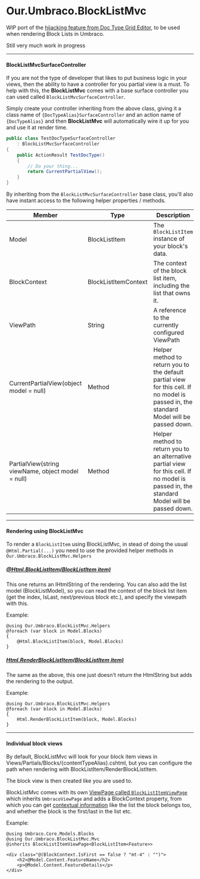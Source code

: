 # Our.Umbraco.BlockListMvc 
WIP port of the [hijacking feature from Doc Type Grid Editor](https://github.com/skttl/umbraco-doc-type-grid-editor/blob/develop/docs/developers-guide.md#doctypegrideditorsurfacecontroller), to be used when rendering Block Lists in Umbraco.

Still very much work in progress


---



#### BlockListMvcSurfaceController

If you are not the type of developer that likes to put business logic in your views, then the ability to have a controller for you partial view is a must. To help with this, the **BlockListMvc** comes with a base surface controller you can used called `BlockListMvcSurfaceController`.

Simply create your controller inheriting from the above class, giving it a class name of `{DocTypeAlias}SurfaceController` and an action name of `{DocTypeAlias}` and then **BlockListMvc** will automatically wire it up for you and use it at render time.

```csharp
public class TestDocTypeSurfaceController
	: BlockListMvcSurfaceController
{
	public ActionResult TestDocType()
	{
		// Do your thing...
		return CurrentPartialView();
	}
}
```

By inheriting from the `BlockListMvcSurfaceController` base class, you'll also have instant access to the following helper properties / methods.

| Member                                            | Type                     | Description |
|---------------------------------------------------|--------------------------|-------------|
| Model                                             | BlockListItem            | The `BlockListItem` instance of your block's data. |
| BlockContext                                      | BlockListItemContext     | The context of the block list item, including the list that owns it. |
| ViewPath                                          | String                   | A reference to the currently configured ViewPath |
| CurrentPartialView(object model = null)           | Method                   | Helper method to return you to the default partial view for this cell. If no model is passed in, the standard Model will be passed down. |
| PartialView(string viewName, object model = null) | Method                   | Helper method to return you to an alternative partial view for this cell. If no model is passed in, the standard Model will be passed down. |

---

#### Rendering using BlockListMvc
To render a `BlockListItem` using BlockListMvc, in stead of doing the usual `@Html.Partial(...)` you need to use the provided helper methods in `Our.Umbraco.BlockListMvc.Helpers`

##### [@Html.BlockListItem(BlockListItem item)](https://github.com/skttl/umbraco-blocklistmvc/blob/master/src/Our.Umbraco.BlockListMvc/Helpers/RenderHelper.cs#L27)
This one returns an IHtmlString of the rendering. You can also add the list model (BlockListModel), so you can read the context of the block list item (get the index, IsLast, next/previous block etc.), and specify the viewpath with this.

Example:

```cshtml
@using Our.Umbraco.BlockListMvc.Helpers
@foreach (var block in Model.Blocks)
{
    @Html.BlockListItem(block, Model.Blocks)
}
```

##### [Html.RenderBlockListItem(BlockListItem item)](https://github.com/skttl/umbraco-blocklistmvc/blob/master/src/Our.Umbraco.BlockListMvc/Helpers/RenderHelper.cs#L44)
The same as the above, this one just doesn't return the HtmlString but adds the rendering to the output.

Example:

```cshtml
@using Our.Umbraco.BlockListMvc.Helpers
@foreach (var block in Model.Blocks)
{
    Html.RenderBlockListItem(block, Model.Blocks)
}
```

---

#### Individual block views
By default, BlockListMvc will look for your block item views in Views/Partials/Blocks/{contentTypeAlias}.cshtml, but you can configure the path when rendering with BlockListItem/RenderBlockListItem.

The block view is then created like you are used to.

BlockListMvc comes with its own [ViewPage called `BlockListItemViewPage`](https://github.com/skttl/umbraco-blocklistmvc/blob/master/src/Our.Umbraco.BlockListMvc/Mvc/BlockListItemViewPage.cs) which inherits `UmbracoViewPage` and adds a BlockContext property, from which you can get [contextual information](https://github.com/skttl/umbraco-blocklistmvc/blob/master/src/Our.Umbraco.BlockListMvc/Models/BlockListItemContext.cs) like the list the block belongs too, and whether the block is the first/last in the list etc.

Example:

```cshtml
@using Umbraco.Core.Models.Blocks
@using Our.Umbraco.BlockListMvc.Mvc
@inherits BlockListItemViewPage<BlockListItem<Feature>>

<div class="@(BlockContext.IsFirst == false ? "mt-4" : "")">
    <h2>@Model.Content.FeatureName</h2>
    <p>@Model.Content.FeatureDetails</p>
</div>
```
